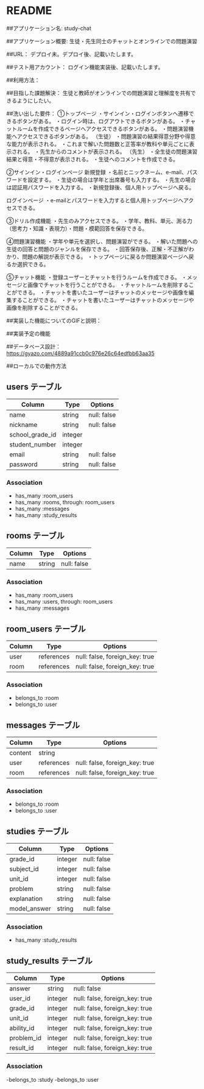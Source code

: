 # README
##アプリケーション名:
study-chat

##アプリケーション概要:
生徒・先生同士のチャットとオンラインでの問題演習

##URL：
デプロイ未。デプロイ後、記載いたします。

##テスト用アカウント：
ログイン機能実装後、記載いたします。

##利用方法：

##目指した課題解決：
生徒と教師がオンラインでの問題演習と理解度を共有できるようにしたい。

##洗い出した要件：
①トップページ
・サインイン・ログインボタンへ遷移できるボタンがある。
・ログイン時は、ログアウトできるボタンがある。
・チャットルームを作成できるページへアクセスできるボタンがある。
・問題演習機能へアクセスできるボタンがある。
（生徒）
・問題演習の結果得意分野や得意な能力が表示される。
・これまで解いた問題数と正答率が教科や単元ごとに表示される。
・先生からのコメントが表示される。
（先生）
・全生徒の問題演習結果と得意・不得意が表示される。
・生徒へのコメントを作成できる。

②サインイン・ログインページ
新規登録
・名前とニックネーム、e-mail、パスワードを設定する。
・生徒の場合は学年と出席番号も入力する。
・先生の場合は認証用パスワードを入力する。
・新規登録後、個人用トップページへ戻る。

ログインページ
・e-mailとパスワードを入力すると個人用トップページへアクセスできる。

③ドリル作成機能
・先生のみアクセスできる。
・学年、教科、単元、測る力（思考力・知識・表現力）・問題・模範回答を保存できる。

④問題演習機能
・学年や単元を選択し、問題演習ができる。
・解いた問題への生徒の回答と問題のジャンルを保存できる。
・回答保存後、正解・不正解がわかり、問題の解説が表示できる。
・トップページに戻るか問題演習ページへ戻るか選択できる。

⑤チャット機能
・登録ユーザーとチャットを行うルームを作成できる。
・メッセージと画像でチャットを行うことができる。
・チャットルームを削除することができる。
・チャットを書いたユーザーはチャットのメッセージや画像を編集することができる。
・チャットを書いたユーザーはチャットのメッセージや画像を削除することができる。

##実装した機能についてのGIFと説明：

##実装予定の機能

##データベース設計：
https://gyazo.com/4889a91ccb0c976e26c64edfbb63aa35

##ローカルでの動作方法

## users テーブル

| Column          | Type    | Options     |
| --------------- | ------- | ----------- |
| name            | string  | null: false |
| nickname        | string  | null: false |
| school_grade_id | integer |             |
| student_number  | integer |             |
| email           | string  | null: false |
| password        | string  | null: false |

### Association

- has_many :room_users
- has_many :rooms, through: room_users
- has_many :messages
- has_many :study_results

## rooms テーブル

| Column | Type   | Options     |
| ------ | ------ | ----------- |
| name   | string | null: false |

### Association

- has_many :room_users
- has_many :users, through: room_users
- has_many :messages

## room_users テーブル

| Column | Type       | Options                        |
| ------ | ---------- | ------------------------------ |
| user   | references | null: false, foreign_key: true |
| room   | references | null: false, foreign_key: true |

### Association

- belongs_to :room
- belongs_to :user

## messages テーブル

| Column  | Type       | Options                        |
| ------- | ---------- | ------------------------------ |
| content | string     |                                |
| user    | references | null: false, foreign_key: true |
| room    | references | null: false, foreign_key: true |

### Association

- belongs_to :room
- belongs_to :user

## studies テーブル

| Column       | Type    | Options     |
| ------------ | ------- | ----------- |
| grade_id     | integer | null: false |
| subject_id   | integer | null: false |
| unit_id      | integer | null: false |
| problem      | string  | null: false |
| explanation  | string  | null: false |
| model_answer | string  | null: false |

### Association
- has_many :study_results

## study_results テーブル

| Column     | Type    | Options                        |
| ---------- | ------- | ------------------------------ |
| answer     | string  | null: false                    |
| user_id    | integer | null: false, foreign_key: true |
| grade_id   | integer | null: false, foreign_key: true |
| unit_id    | integer | null: false, foreign_key: true |
| ability_id | integer | null: false, foreign_key: true |
| problem_id | integer | null: false, foreign_key: true |
| result_id  | integer | null: false, foreign_key: true |


### Association
-belongs_to :study
-belongs_to :user